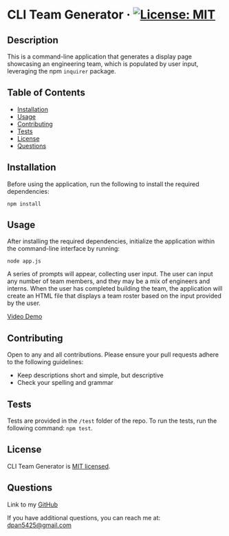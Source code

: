 # CLI Team Generator · [![License: MIT](https://img.shields.io/badge/License-MIT-yellow.svg)](https://opensource.org/licenses/MIT)

  ## Description

  This is a command-line application that generates a display page showcasing an engineering team, which is populated by user input, leveraging the npm `inquirer` package.
  
  
  ## Table of Contents
  
  * [Installation](#installation)
  * [Usage](#usage)
  * [Contributing](#contributing)
  * [Tests](#tests)
  * [License](#license)
  * [Questions](#questions)
  
  
  ## Installation
  
  Before using the application, run the following to install the required dependencies:
```
npm install
```
  
  
  ## Usage 
  
  After installing the required dependencies, initialize the application within the command-line interface by running:
```
node app.js
```

A series of prompts will appear, collecting user input. The user can input any number of team members, and they may be a mix of engineers and interns. When the user has completed building the team, the application will create an HTML file that displays a team roster based on the input provided by the user.

[Video Demo](https://drive.google.com/file/d/1vfyTcwq91WV3I0XhutAZNkufqGvqObhP/view?usp=sharing)
  
  ## Contributing
    
  Open to any and all contributions. Please ensure your pull requests adhere to the following guidelines:
  - Keep descriptions short and simple, but descriptive
  - Check your spelling and grammar

  ## Tests
  Tests are provided in the `/test` folder of the repo. To run the tests, run the following command: `npm test`.

  ## License
  
  CLI Team Generator is [MIT licensed](https://opensource.org/licenses/MIT).

  ## Questions

  Link to my [GitHub](https://github.com/dpan-5)
  
  If you have additional questions, you can reach me at: dpan5425@gmail.com
